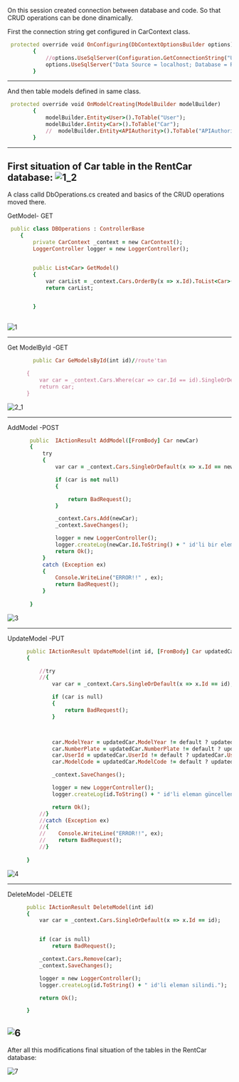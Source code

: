 On this session created connection between database and code. So that CRUD operations can be done dinamically.



First the connection string get configured in CarContext class.


```ruby
 protected override void OnConfiguring(DbContextOptionsBuilder options)
        {
            //options.UseSqlServer(Configuration.GetConnectionString("UserDBEntities"));
            options.UseSqlServer("Data Source = localhost; Database = RentCarDB; integrated security = True;");
        }
```
-------------------------------------------------------------------------------------------------------------------------------------------------------------------

And then table models defined in same class.

```ruby
 protected override void OnModelCreating(ModelBuilder modelBuilder)
        {
            modelBuilder.Entity<User>().ToTable("User");
            modelBuilder.Entity<Car>().ToTable("Car");
            //  modelBuilder.Entity<APIAuthority>().ToTable("APIAuthority");
        }
```
-------------------------------------------------------------------------------------------------------------------------------------------------------------------

First situation of Car table in the RentCar database:
![1_2](https://user-images.githubusercontent.com/54467555/150929398-b1500eca-73d6-4ca0-8745-5e18583cf4af.png)
-------------------------------------------------------------------------------------------------------------------------------------------------------------------

A class calld DbOperations.cs created and basics of the CRUD operations moved there.

GetModel- GET 

```ruby
 public class DBOperations : ControllerBase
    {
        private CarContext _context = new CarContext();
        LoggerController logger = new LoggerController();


        public List<Car> GetModel()
        {
            var carList = _context.Cars.OrderBy(x => x.Id).ToList<Car>();
            return carList;


        }
  
  ```
  ![1](https://user-images.githubusercontent.com/54467555/150929699-a63a85de-7ed9-4eb8-8add-07993dd72d2f.png)

  
  -------------------------------------------------------------------------------------------------------------------------------------------------------------------

  Get ModelById -GET
  ```ruby
          public Car GeModelsById(int id)//route'tan

        {
            var car = _context.Cars.Where(car => car.Id == id).SingleOrDefault();
            return car;
        }
 ```
   
   ![2_1](https://user-images.githubusercontent.com/54467555/150929768-286407da-2505-42de-a86d-131192e7d49a.png)

   -------------------------------------------------------------------------------------------------------------------------------------------------------------------

 AddModel -POST
 ```ruby
        public  IActionResult AddModel([FromBody] Car newCar)
        {
            try
            {
                var car = _context.Cars.SingleOrDefault(x => x.Id == newCar.Id);

                if (car is not null)
                {

                    return BadRequest();
                }

                _context.Cars.Add(newCar);
                _context.SaveChanges();

                logger = new LoggerController();
                logger.createLog(newCar.Id.ToString() + " id'li bir eleman oluşturuldu.");
                return Ok();
            }
            catch (Exception ex)
            {
                Console.WriteLine("ERROR!!" , ex);
                return BadRequest();
            }
           
        }
  ```
  
  ![3](https://user-images.githubusercontent.com/54467555/150929799-49c1aa18-621c-4a50-8a28-30d9f23829b6.png)

  
  -------------------------------------------------------------------------------------------------------------------------------------------------------------------

  UpdateModel -PUT
  ```ruby
        public IActionResult UpdateModel(int id, [FromBody] Car updatedCar)
        {

            //try
            //{
                var car = _context.Cars.SingleOrDefault(x => x.Id == id);

                if (car is null)
                {
                    return BadRequest();
                }



                car.ModelYear = updatedCar.ModelYear != default ? updatedCar.ModelYear : car.ModelYear;
                car.NumberPlate = updatedCar.NumberPlate != default ? updatedCar.NumberPlate : car.NumberPlate;
                car.UserId = updatedCar.UserId != default ? updatedCar.UserId : car.UserId;
                car.ModelCode = updatedCar.ModelCode != default ? updatedCar.ModelCode : car.ModelCode;

                _context.SaveChanges();

                logger = new LoggerController();
                logger.createLog(id.ToString() + " id'li eleman güncellendi.");

                return Ok();
            //}
            //catch (Exception ex)
            //{
            //    Console.WriteLine("ERROR!!", ex);
            //    return BadRequest();
            //}
            
        }
  ```
  
  ![4](https://user-images.githubusercontent.com/54467555/150929820-327f4e53-29dc-4a27-bf8a-2b9692026264.png)

  
  -------------------------------------------------------------------------------------------------------------------------------------------------------------------

  DeleteModel -DELETE
  ```ruby
        public IActionResult DeleteModel(int id)
        {
            var car = _context.Cars.SingleOrDefault(x => x.Id == id);


            if (car is null)
                return BadRequest();

            _context.Cars.Remove(car);
            _context.SaveChanges();

            logger = new LoggerController();
            logger.createLog(id.ToString() + " id'li eleman silindi.");

            return Ok();

        }

```

![6](https://user-images.githubusercontent.com/54467555/150930012-86590b1e-da3e-4f91-bc13-9c25958c3a4f.png)
-------------------------------------------------------------------------------------------------------------------------------------------------------------------

After all this modifications final situation of the tables in the RentCar database:

![7](https://user-images.githubusercontent.com/54467555/150930148-2f0b7dbb-a850-44da-9d7d-bd0f1cf521a3.png)

